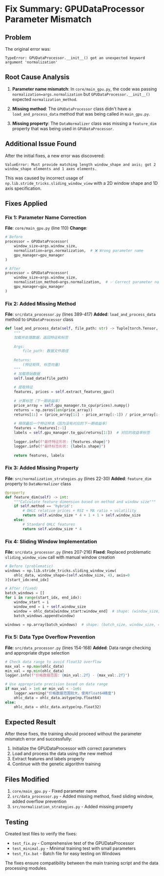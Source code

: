 # Fix Summary: GPUDataProcessor Parameter Mismatch

## Problem
The original error was:
```
TypeError: GPUDataProcessor.__init__() got an unexpected keyword argument 'normalization'
```

## Root Cause Analysis
1. **Parameter name mismatch**: In `core/main_gpu.py`, the code was passing `normalization=args.normalization` but `GPUDataProcessor.__init__()` expected `normalization_method`.

2. **Missing method**: The `GPUDataProcessor` class didn't have a `load_and_process_data` method that was being called in `main_gpu.py`.

3. **Missing property**: The `DataNormalizer` class was missing a `feature_dim` property that was being used in `GPUDataProcessor`.

## Additional Issue Found
After the initial fixes, a new error was discovered:
```
ValueError: Must provide matching length window_shape and axis; got 2 window_shape elements and 1 axes elements.
```

This was caused by incorrect usage of `np.lib.stride_tricks.sliding_window_view` with a 2D window shape and 1D axis specification.

## Fixes Applied

### Fix 1: Parameter Name Correction
**File**: `core/main_gpu.py` (line 110)
**Change**: 
```python
# Before
processor = GPUDataProcessor(
    window_size=args.window_size,
    normalization=args.normalization,  # ❌ Wrong parameter name
    gpu_manager=gpu_manager
)

# After
processor = GPUDataProcessor(
    window_size=args.window_size,
    normalization_method=args.normalization,  # ✅ Correct parameter name
    gpu_manager=gpu_manager
)
```

### Fix 2: Added Missing Method
**File**: `src/data_processor.py` (lines 389-417)
**Added**: `load_and_process_data` method to `GPUDataProcessor` class
```python
def load_and_process_data(self, file_path: str) -> Tuple[torch.Tensor, torch.Tensor]:
    """
    加载并处理数据，返回特征和标签
    
    Args:
        file_path: 数据文件路径
        
    Returns:
        (特征矩阵, 标签向量)
    """
    # 加载原始数据
    self.load_data(file_path)
    
    # 提取特征
    features, prices = self.extract_features_gpu()
    
    # 计算标签（下一期收益率）
    price_array = self.gpu_manager.to_cpu(prices).numpy()
    returns = np.zeros(len(price_array))
    returns[1:] = (price_array[1:] - price_array[:-1]) / price_array[:-1]
    
    # 移除最后一个特征样本（因为没有对应的下一期收益率）
    features = features[:-1]
    labels = self.gpu_manager.to_gpu(returns[1:])  # 对应的收益率标签
    
    logger.info(f"最终特征形状: {features.shape}")
    logger.info(f"最终标签形状: {labels.shape}")
    
    return features, labels
```

### Fix 3: Added Missing Property
**File**: `src/normalization_strategies.py` (lines 22-30)
**Added**: `feature_dim` property to `DataNormalizer` class
```python
@property
def feature_dim(self) -> int:
    """Calculate feature dimension based on method and window size"""
    if self.method == 'hybrid':
        # OHLC relative prices + RSI + MA ratio + volatility
        return self.window_size * 4 + 1 + 1 + self.window_size
    else:
        # Standard OHLC features
        return self.window_size * 4
```

### Fix 4: Sliding Window Implementation
**File**: `src/data_processor.py` (lines 207-216)
**Fixed**: Replaced problematic `sliding_window_view` call with manual window creation
```python
# Before (problematic)
windows = np.lib.stride_tricks.sliding_window_view(
    ohlc_data, window_shape=(self.window_size, 4), axis=0
)[start_idx:end_idx]

# After (fixed)
batch_windows = []
for i in range(start_idx, end_idx):
    window_start = i
    window_end = i + self.window_size
    window = ohlc_data[window_start:window_end]  # shape: (window_size, 4)
    batch_windows.append(window)

windows = np.array(batch_windows)  # shape: (batch_size, window_size, 4)
```

### Fix 5: Data Type Overflow Prevention
**File**: `src/data_processor.py` (lines 154-168)
**Added**: Data range checking and appropriate dtype selection
```python
# Check data range to avoid float32 overflow
max_val = np.max(ohlc_data)
min_val = np.min(ohlc_data)
logger.info(f"价格数据范围: {min_val:.2f} - {max_val:.2f}")

# Use appropriate precision based on data range
if max_val > 1e6 or min_val < -1e6:
    logger.warning("价格数据范围较大，使用float64精度")
    ohlc_data = ohlc_data.astype(np.float64)
else:
    ohlc_data = ohlc_data.astype(np.float32)
```

## Expected Result
After these fixes, the training should proceed without the parameter mismatch error and successfully:
1. Initialize the GPUDataProcessor with correct parameters
2. Load and process the data using the new method
3. Extract features and labels properly
4. Continue with the genetic algorithm training

## Files Modified
1. `core/main_gpu.py` - Fixed parameter name
2. `src/data_processor.py` - Added missing method, fixed sliding window, added overflow prevention
3. `src/normalization_strategies.py` - Added missing property

## Testing
Created test files to verify the fixes:
- `test_fix.py` - Comprehensive test of the GPUDataProcessor
- `test_minimal.py` - Minimal training test with small parameters
- `test_fix.bat` - Batch file for easy testing on Windows

The fixes ensure compatibility between the main training script and the data processing modules.